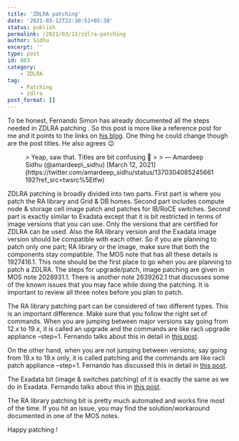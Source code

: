 ```yaml
---
title: 'ZDLRA patching'
date: '2021-03-12T22:30:52+05:30'
status: publish
permalink: /2021/03/12/zdlra-patching
author: Sidhu
excerpt: ''
type: post
id: 803
category:
    - ZDLRA
tag:
    - Patching
    - zdlra
post_format: []
---
```

To be honest, Fernando Simon has already documented all the steps needed in ZDLRA patching . So this post is more like a reference post for me and it points to the links on [his blog](http://www.fernandosimon.com/blog/). One thing he could change though are the post titles. He also agrees 😉

<figure class="wp-block-embed is-type-rich is-provider-twitter wp-block-embed-twitter"><div class="wp-block-embed__wrapper">> Yeap, saw that. Titles are bit confusing 🙂
> 
> — Amardeep Sidhu (@amardeep\_sidhu) [March 12, 2021](https://twitter.com/amardeep_sidhu/status/1370304085245661192?ref_src=twsrc%5Etfw)

<script async="" charset="utf-8" src="https://platform.twitter.com/widgets.js"></script></div></figure>ZDLRA patching is broadly divided into two parts. First part is where you patch the RA library and Grid &amp; DB homes. Second part includes compute node &amp; storage cell image patch and patches for IB/RoCE switches. Second part is exactly similar to Exadata except that it is bit restricted in terms of image versions that you can use. Only the versions that are certified for ZDLRA can be used. Also the RA library version and the Exadata image version should be compatible with each other. So if you are planning to patch only one part; RA library or the image, make sure that both the components stay compatible. The MOS note that has all these details is 1927416.1. This note should be the first place to go when you are planning to patch a ZDLRA. The steps for upgrade/patch, image patching are given in MOS note 2028931.1. There is another note 2639262.1 that discusses some of the known issues that you may face while doing the patching. It is important to review all three notes before you plan to patch.

The RA library patching part can be considered of two different types. This is an important difference. Make sure that you follow the right set of commands. When you are jumping between major versions say going from 12.x to 19.x, it is called an upgrade and the commands are like racli upgrade appliance –step=1. Fernando talks about this in detail in [this post](https://www.fernandosimon.com/blog/zdlra-patch-the-recovery-appliance/).

On the other hand, when you are not jumping between versions; say going from 19.x to 19.x only, it is called patching and the commands are like racli patch appliance –step=1. Fernando has discussed this in detail in [this post](https://www.fernandosimon.com/blog/zdlra-patch-update-the-recovery-appliance/).

The Exadata bit (image &amp; switches patching) of it is exactly the same as we do in Exadata. Fernando talks about this in [this post](https://www.fernandosimon.com/blog/exadata-and-zdlra-patch-exadata-stack/).

The RA library patching bit is pretty much automated and works fine most of the time. If you hit an issue, you may find the solution/workaround documented in one of the MOS notes.

Happy patching !